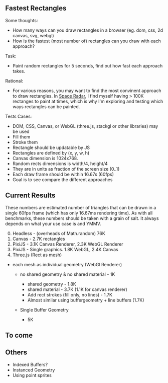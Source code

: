 ## Fastest Rectangles

Some thoughts:
- How many ways can you draw rectangles in a browser (eg. dom, css, 2d canvas, svg, webgl)
- How is the fastest (most number of) rectangles can you draw with each approach?

Task:
- Paint random rectangles for 5 seconds, find out how fast each approach takes.

Rational:
- For various reasons, you may want to find the most convinent approach to draw rectangles. In [Space Radar](github.com/zz85/space-radar), I find myself having > 100K rectanges to paint at times, which is why I'm exploring and testing which ways rectangles can be painted.

Tests Cases:
- DOM, CSS, Canvas, or WebGL (three.js, stackgl or other libraries) may be used
- Fill them
- Stroke them
- Rectangle should be updatable by JS
- Rectangles are defined by (x, y, w, h)
- Canvas dimension is 1024x768.
- Random rects dimensions is width/4, height/4
- They are in units as fraction of the screen size (0..1)
- Each draw frame should be within 16.67s (60fps)
- Goal is to see compare the different approaches

## Current Results

These numbers are estimated number of triangles that can be drawn in a single 60fps frame (which has only 16.67ms rendering time). As with all benchmarks, these numbers should be taken with a grain of salt. It always depends on what your use case is and YMMV.

0. Headless - (overheads of Math.random) 76K
1. Canvas - 2.7K rectangles
2. PixiJS - 3.1K Canvas Renderer, 2.3K WebGL Renderer
3. PixiJS - Single graphics. 1.8K WebGL, 2.4K Canvas
4. Three.js (Rect as mesh)

- each mesh as individual geometry (WebGl Renderer)
   - no shared geometry & no shared material - 1K
	   - shared geometry - 1.8K
	   - shared material - 3.7K (1.1K for canvas renderer)
	   - Add rect strokes (fill only, no lines) - 1.7K
	   - Almost similar using buffergeometry + line buffers (1.7K)

	- Single Buffer Geometry
		- 5K

## To come

## Others
- Indexed Buffers?
- Instanced Geometry
- Using point sprites
